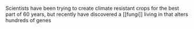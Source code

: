 Scientists have been trying to create climate resistant crops for the best part of 60 years, but recently have discovered a [[fungi]] living in  that alters hundreds of genes 